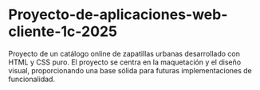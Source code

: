 # Proyecto-de-aplicaciones-web-cliente-1c-2025
Proyecto de un catálogo online de zapatillas urbanas desarrollado con HTML y CSS puro. El proyecto se centra en la maquetación y el diseño visual, proporcionando una base sólida para futuras implementaciones de funcionalidad.

